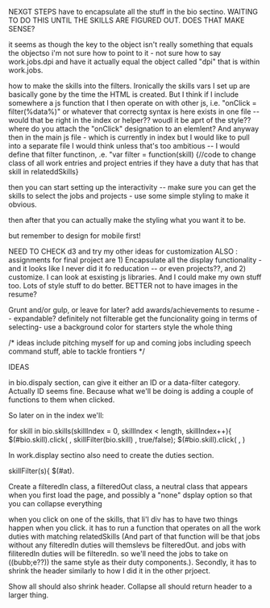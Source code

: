 
NEXGT STEPS
have to encapsulate all the stuff in the bio sectino. WAITING TO DO THIS UNTIL THE SKILLS ARE FIGURED OUT. DOES THAT MAKE SENSE?

it seems as though the key to the object isn't really something that equals the objectso i'm not sure how to point to it - not sure how to say work.jobs.dpi and have it actually equal the object called "dpi" that is within work.jobs.

how to make the skills into the filters. Ironically the skills vars I set up are basically gone by the time the HTML is created. But I think if I include somewhere a js function that I then operate on with other js, i.e. "onClick = filter(%data%)" or whatever that correctg syntax is here exists in one file -- would that be right in the index or helper?? woudl it be aprt of the style?? where do you attach the "onClick" designation to an elemlent? And  anyway then in the main js file - which is currently in index but I would like to pull into a separate file I would think unless that's too ambitious -- I would define that filter functinon, .e. "var filter = function(skill) {//code to change class of all work entries and project entries if they have a duty that has that skill in relateddSkills}

then you can start setting up the interactivity -- make sure you can get the skills to select the jobs and projects - use some
simple styling to make it obvious.

then after that you can actually make the styling what you want it to be.

but remember to design for mobile first!


NEED TO CHECK d3 and try my other ideas for customization
  ALSO : assignments for final project are 1) Encapsulate all the display functionality -
  and it looks like I never did it fo reducation -- or even projects??, and
  2) customize. I can look at esxisting js libraries. And I could  make my own stuff too.
  Lots of style stuff to do better.
 BETTER not to have images in the resume?

Grunt and/or gulp, or leave for later?
  add awards/achievements to resume -- expandable? definitely not filterable
  get the funcionality going in terms of selecting-  use a background color for starters
   style the whole thing

/* ideas include pitching myself for up and coming jobs including speech command stuff, able to tackle frontiers */


IDEAS

in bio.dispaly section, can give it either an ID or a data-filter category. Actually ID seems fine. Because what we'll be doing is adding a couple of functions to them when clicked.

So later on in the index we'll:

for skill in bio.skills(skillIndex = 0, skillIndex < length, skillIndex++){
  $(#bio.skill).click( , skillFilter(bio.skill)  , true/false);
  $(#bio.skill).click( , )

In work.display sectino also need to create the duties section.



skillFilter(s){
  $(#at).

Create a filteredIn class, a filteredOut class, a neutral class that appears when you first load the page, and possibly a "none" dsplay option so that you can collapse everything

when you click on one of the skills, that li'l div has to have two things happen when you click. it has to run a function that operates on all the work duties with matching relatedSkills (And part of that function will be that jobs without any filteredIn duties will themslevs be filteredOut. and jobs with filiteredIn duties will be filteredIn. so we'll need the jobs to take on ((bubb;e??)) the same style as their duty components.). Secondly, it has to shrink the header similarly to how I did it in the other prjoect.

Show all should also shrink header. Collapse all should return header to a larger thing.